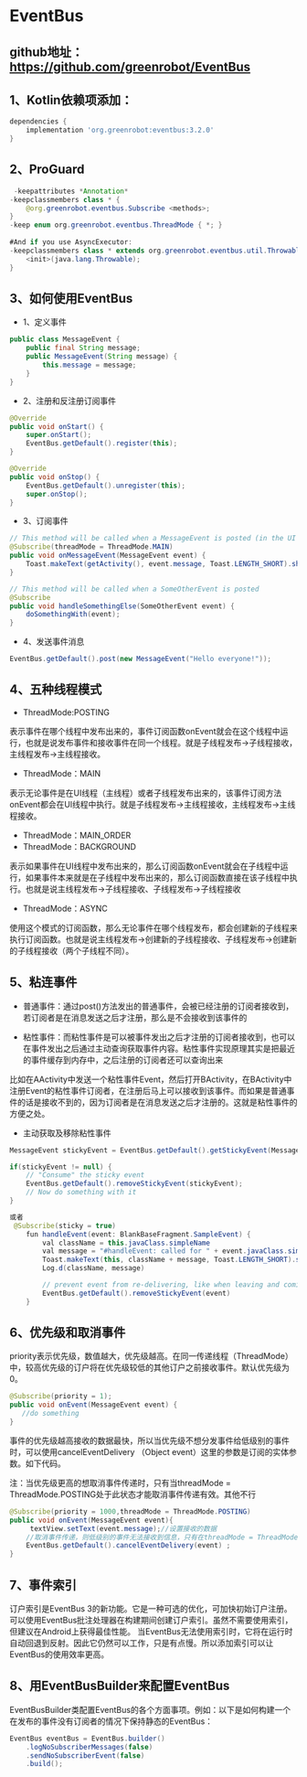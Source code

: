 # EventBus

## github地址：https://github.com/greenrobot/EventBus

## 1、Kotlin依赖项添加：
```gradle
dependencies {
    implementation 'org.greenrobot:eventbus:3.2.0'
}
```

## 2、ProGuard
```java
 -keepattributes *Annotation*
-keepclassmembers class * {
    @org.greenrobot.eventbus.Subscribe <methods>;
}
-keep enum org.greenrobot.eventbus.ThreadMode { *; }
 
#And if you use AsyncExecutor:
-keepclassmembers class * extends org.greenrobot.eventbus.util.ThrowableFailureEvent {
    <init>(java.lang.Throwable);
}
```

## 3、如何使用EventBus
* 1、定义事件
```java
public class MessageEvent {
    public final String message;
    public MessageEvent(String message) {
        this.message = message;
    }
}
```
* 2、注册和反注册订阅事件

```java
@Override
public void onStart() {
    super.onStart();
    EventBus.getDefault().register(this);
}

@Override
public void onStop() {
    EventBus.getDefault().unregister(this);
    super.onStop();
}

```
* 3、订阅事件

```java
// This method will be called when a MessageEvent is posted (in the UI thread for Toast)
@Subscribe(threadMode = ThreadMode.MAIN)
public void onMessageEvent(MessageEvent event) {
    Toast.makeText(getActivity(), event.message, Toast.LENGTH_SHORT).show();
}

// This method will be called when a SomeOtherEvent is posted
@Subscribe
public void handleSomethingElse(SomeOtherEvent event) {
    doSomethingWith(event);
}
```

* 4、发送事件消息

```java
EventBus.getDefault().post(new MessageEvent("Hello everyone!"));
```

## 4、五种线程模式
* ThreadMode:POSTING

表示事件在哪个线程中发布出来的，事件订阅函数onEvent就会在这个线程中运行，也就是说发布事件和接收事件在同一个线程。就是子线程发布->子线程接收，主线程发布->主线程接收。

* ThreadMode：MAIN 

表示无论事件是在UI线程（主线程）或者子线程发布出来的，该事件订阅方法onEvent都会在UI线程中执行。就是子线程发布->主线程接收，主线程发布->主线程接收。

* ThreadMode：MAIN_ORDER
* ThreadMode：BACKGROUND

表示如果事件在UI线程中发布出来的，那么订阅函数onEvent就会在子线程中运行，如果事件本来就是在子线程中发布出来的，那么订阅函数直接在该子线程中执行。也就是说主线程发布->子线程接收、子线程发布->子线程接收

* ThreadMode：ASYNC

使用这个模式的订阅函数，那么无论事件在哪个线程发布，都会创建新的子线程来执行订阅函数。也就是说主线程发布->创建新的子线程接收、子线程发布->创建新的子线程接收（两个子线程不同）。

## 5、粘连事件
* 普通事件：通过post()方法发出的普通事件，会被已经注册的订阅者接收到，若订阅者是在消息发送之后才注册，那么是不会接收到该事件的

* 粘性事件：而粘性事件是可以被事件发出之后才注册的订阅者接收到，也可以在事件发出之后通过主动查询获取事件内容。粘性事件实现原理其实是把最近的事件缓存到内存中，之后注册的订阅者还可以查询出来

比如在AActivity中发送一个粘性事件Event，然后打开BActivity，在BActivity中注册Event的粘性事件订阅者，在注册后马上可以接收到该事件。而如果是普通事件的话是接收不到的，因为订阅者是在消息发送之后才注册的。这就是粘性事件的方便之处。

* 主动获取及移除粘性事件
```java
MessageEvent stickyEvent = EventBus.getDefault().getStickyEvent(MessageEvent.class);

```

```java
if(stickyEvent != null) {
    // "Consume" the sticky event
    EventBus.getDefault().removeStickyEvent(stickyEvent);
    // Now do something with it
}

或者
 @Subscribe(sticky = true)
    fun handleEvent(event: BlankBaseFragment.SampleEvent) {
        val className = this.javaClass.simpleName
        val message = "#handleEvent: called for " + event.javaClass.simpleName
        Toast.makeText(this, className + message, Toast.LENGTH_SHORT).show()
        Log.d(className, message)

        // prevent event from re-delivering, like when leaving and coming back to app
        EventBus.getDefault().removeStickyEvent(event)
    }
```
## 6、优先级和取消事件
priority表示优先级，数值越大，优先级越高。在同一传递线程（ThreadMode）中，较高优先级的订户将在优先级较低的其他订户之前接收事件。默认优先级为0。

```java
@Subscribe(priority = 1);
public void onEvent(MessageEvent event) {
   //do something
}
```


事件的优先级越高接收的数据最快，所以当优先级不想分发事件给低级别的事件时，可以使用cancelEventDelivery （Object event）这里的参数是订阅的实体参数。如下代码。

注：当优先级更高的想取消事件传递时，只有当threadMode = ThreadMode.POSTING处于此状态才能取消事件传递有效。其他不行

```java
@Subscribe(priority = 1000,threadMode = ThreadMode.POSTING)
public void onEvent(MessageEvent event){
     textView.setText(event.message);//设置接收的数据
    //取消事件传递，则低级别的事件无法接收到信息，只有在threadMode = ThreadMode.POSTING情况下
    EventBus.getDefault().cancelEventDelivery(event) ;
}

```

## 7、事件索引
订户索引是EventBus 3的新功能。它是一种可选的优化，可加快初始订户注册。可以使用EventBus批注处理器在构建期间创建订户索引。虽然不需要使用索引，但建议在Android上获得最佳性能。
当EventBus无法使用索引时，它将在运行时自动回退到反射。因此它仍然可以工作，只是有点慢。所以添加索引可以让EventBus的使用效率更高。

## 8、用EventBusBuilder来配置EventBus
EventBusBuilder类配置EventBus的各个方面事项。例如：以下是如何构建一个在发布的事件没有订阅者的情况下保持静态的EventBus：
```java
EventBus eventBus = EventBus.builder()
    .logNoSubscriberMessages(false)
    .sendNoSubscriberEvent(false)
    .build();
```






